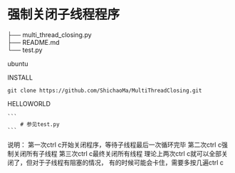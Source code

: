 # 强制关闭子线程程序<br/>
├── multi_thread_closing.py<br/>
├── README.md<br/>
└── test.py<br/>

ubuntu

INSTALL

    git clone https://github.com/ShichaoMa/MultiThreadClosing.git

HELLOWORLD

    ```
        # 参见test.py
    ```

说明：
    第一次ctrl c开始关闭程序，等待子线程最后一次循环完毕
    第二次ctrl c强制关闭所有子线程
    第三次ctrl c最终关闭所有线程
    理论上两次ctrl c就可以全部关闭了，但对于子线程有阻塞的情况，
    有的时候可能会卡住，需要多按几遍ctrl c
